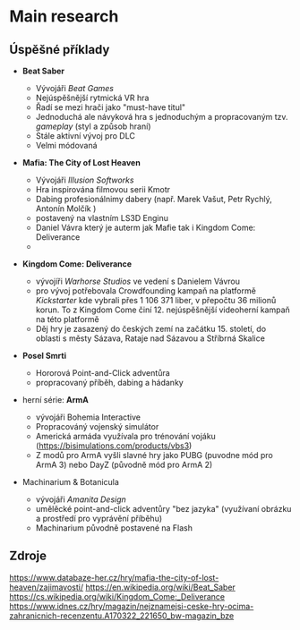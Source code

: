 # Main research

## Úspěšné příklady
- **Beat Saber**
    - Vývojáři *Beat Games*
    - Nejúspěšnější rytmická VR hra
    - Řadí se mezi hrači jako "must-have titul"
    - Jednoduchá ale návyková hra s jednoduchým a propracovaným tzv. *gameplay* (styl a způsob hraní)
    - Stále aktivní vývoj pro DLC
    - Velmi módovaná 

- **Mafia: The City of Lost Heaven**  
    - Vývojáři *Illusion Softworks*
    - Hra inspirována filmovou serii Kmotr
    - Dabing profesionálnimy dabery (např. Marek Vašut, Petr Rychlý, Antonín Molčík )
    - postavený na vlastním LS3D Enginu
    - Daniel Vávra který je auterm jak Mafie tak i Kingdom Come: Deliverance
    - 
- **Kingdom Come: Deliverance**
    - vývojíři *Warhorse Studios* ve vedení s Danielem Vávrou
    - pro vývoj potřebovala Crowdfounding kampaň na platformě *Kickstarter* kde vybrali přes 1 106 371 liber, v přepočtu 36 milionů korun. To z Kingdom Come činí 12. nejúspěšnější videoherní kampaň na této platformě
    - Děj hry je zasazený do českých zemí na začátku 15. století, do oblasti s městy Sázava, Rataje nad Sázavou a Stříbrná Skalice

- **Posel Smrti**
    - Hororová Point-and-Click adventůra
    - propracovaný příběh, dabing a hádanky

- herní série: **ArmA**
    - vývojáři Bohemia Interactive
    - Propracováný vojenský simulátor
    - Americká armáda využívala pro trénování vojáku (https://bisimulations.com/products/vbs3)
    - Z modů pro ArmA vyšli slavné hry jako PUBG (puvodne mód pro ArmA 3) nebo DayZ (původně mód pro ArmA 2)

- Machinarium & Botanicula 
    - vývojáři *Amanita Design*
    - umělěcké point-and-click adventůry "bez jazyka" (využívaní obrázku a prostředí pro vyprávění příběhu)
    - Machinarium původně postavené na Flash






## Zdroje
https://www.databaze-her.cz/hry/mafia-the-city-of-lost-heaven/zajimavosti/
https://en.wikipedia.org/wiki/Beat_Saber
https://cs.wikipedia.org/wiki/Kingdom_Come:_Deliverance
https://www.idnes.cz/hry/magazin/nejznamejsi-ceske-hry-ocima-zahranicnich-recenzentu.A170322_221650_bw-magazin_bze
